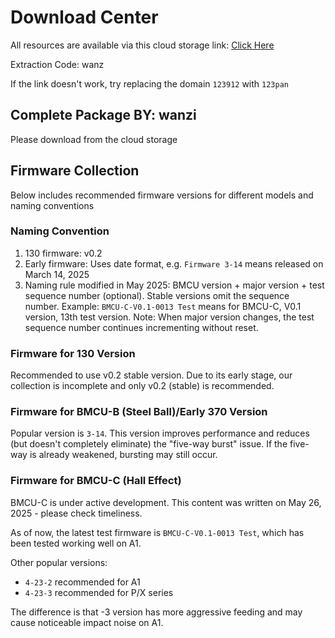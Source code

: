 # Download Center

All resources are available via this cloud storage link: [Click Here](https://www.123912.com/s/qX7iVv-1Eabv?pwd=wanz)

Extraction Code: wanz

If the link doesn't work, try replacing the domain `123912` with `123pan`

## Complete Package BY: wanzi

Please download from the cloud storage

## Firmware Collection

Below includes recommended firmware versions for different models and naming conventions

### Naming Convention

1. 130 firmware: v0.2
2. Early firmware: Uses date format, e.g. `Firmware 3-14` means released on March 14, 2025
3. Naming rule modified in May 2025: BMCU version + major version + test sequence number (optional). Stable versions omit the sequence number. Example: `BMCU-C-V0.1-0013 Test` means for BMCU-C, V0.1 version, 13th test version.
Note: When major version changes, the test sequence number continues incrementing without reset.

### Firmware for 130 Version

Recommended to use v0.2 stable version. Due to its early stage, our collection is incomplete and only v0.2 (stable) is recommended.

### Firmware for BMCU-B (Steel Ball)/Early 370 Version

Popular version is `3-14`. This version improves performance and reduces (but doesn't completely eliminate) the "five-way burst" issue. If the five-way is already weakened, bursting may still occur.

### Firmware for BMCU-C (Hall Effect)

BMCU-C is under active development. This content was written on May 26, 2025 - please check timeliness.

As of now, the latest test firmware is `BMCU-C-V0.1-0013 Test`, which has been tested working well on A1.

Other popular versions:

- `4-23-2` recommended for A1
- `4-23-3` recommended for P/X series

The difference is that -3 version has more aggressive feeding and may cause noticeable impact noise on A1.
